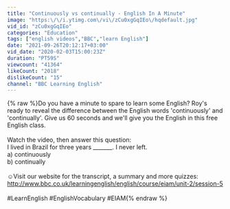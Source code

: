 ```yaml
---
title: "Continuously vs continually - English In A Minute"
image: "https:\/\/i.ytimg.com\/vi\/zCu0xgGqIEo\/hqdefault.jpg"
vid_id: "zCu0xgGqIEo"
categories: "Education"
tags: ["english videos","BBC","learn English"]
date: "2021-09-26T20:12:17+03:00"
vid_date: "2020-02-03T15:00:23Z"
duration: "PT59S"
viewcount: "41364"
likeCount: "2018"
dislikeCount: "15"
channel: "BBC Learning English"
---
```

{% raw %}Do you have a minute to spare to learn some English? Roy's ready to reveal the difference between the English words 'continuously' and 'continually'. Give us 60 seconds and we'll give you the English in this free English class.<br /><br />Watch the video, then answer this question:<br />I lived in Brazil for three years _______. I never left.<br />a) continuously <br />b) continually <br /><br />☺️Visit our website for the transcript, a summary and more quizzes: <br /><a rel="nofollow" target="blank" href="http://www.bbc.co.uk/learningenglish/english/course/eiam/unit-2/session-5">http://www.bbc.co.uk/learningenglish/english/course/eiam/unit-2/session-5</a><br /><br />#LearnEnglish #EnglishVocabulary #EIAM{% endraw %}
